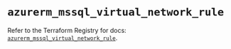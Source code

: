 # `azurerm_mssql_virtual_network_rule`

Refer to the Terraform Registry for docs: [`azurerm_mssql_virtual_network_rule`](https://registry.terraform.io/providers/hashicorp/azurerm/3.100.0/docs/resources/mssql_virtual_network_rule).
